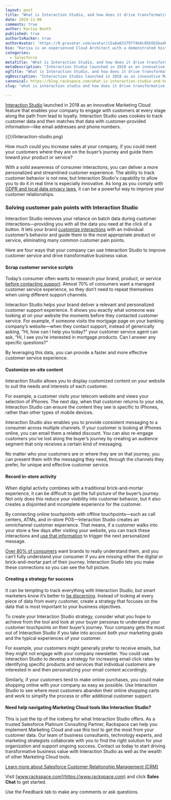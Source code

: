 ```yaml
---
layout: post
title: "What is Interaction Studio, and how does it drive transformative business value?"
date: 2019-11-06
comments: true
author: Karisa Booth
published: true
authorIsRacker: true
authorAvatar: 'https://0.gravatar.com/avatar/c5a8a633797f4b8c85b5b5bad605cd18'
bio: "Karisa is an experienced Cloud Architect with a demonstrated history of working in the information technology and services industry. She is skilled in working with a variety of verticals including Nonprofit Organizations, Higher Education, Retail, and HLS; providing Technical Evaluations, Program Execution, Customer Relationship Management (CRM), Event Management, and Marketing/Tech. Karisa is passionate about cloud technology and marketing, and combining these to create unique solutions for clients."
categories:
  - Salesforce
metaTitle: "What is Interaction Studio, and how does it drive transformative business value?"
metaDescription: "Interaction Studio launched in 2018 as an innovative Marketing Cloud feature that allows your company to engage with customers at every stage along the path from lead to loyalty."
ogTitle: "What is Interaction Studio, and how does it drive transformative business value?"
ogDescription: "Interaction Studio launched in 2018 as an innovative Marketing Cloud feature that allows your company to engage with customers at every stage along the path from lead to loyalty."
canonical: https://blog.rackspace.com/what-is-interaction-studio-and-how-does-it-drive-transformative-business-value/
slug: "what is interaction studio and how does it drive transformative business value"

---
```


[Interaction Studio](https://www.salesforce.com/products/marketing-cloud/customer-interaction/) launched in 2018 as an innovative Marketing Cloud feature that enables your company to engage with customers at every stage along the path from lead to loyalty. Interaction Studio uses cookies to track customer data and then matches that data with customer-provided information&mdash;like email addresses and phone numbers.

<!--more-->

{{<image src="" title="" alt="">}}(Interaction-studio.png)

How much could you increase sales at your company, if you could meet your
customers where they are on the buyer’s journey and guide them toward your
product or service?

With a solid awareness of consumer interactions, you can deliver a more
personalized and streamlined customer experience. The ability to track customer
behavior is not new, but Interaction Studio's capability to allow you to do it
in real time is especially innovative. As long as you comply with
[GDPR and local data privacy laws](https://help.salesforce.com/articleView?id=consent_management_marketing.htm&type=5),
it can be a powerful way to improve your customer relationships.

### Solving customer pain points with Interaction Studio

Interaction Studio removes your reliance on batch data during customer
interactions&mdash;providing you with all the data you need at the click of a
button. It lets your brand
[customize interactions](https://martechtoday.com/salesforce-adds-interaction-studio-integration-with-google-analytics-360-217079)
with an individual customer’s behavior and guide them to the most appropriate
product or service, eliminating many common customer pain points.

Here are four ways that your company can use Interaction Studio to improve
customer service and drive transformative business value.

#### Scrap customer service scripts

Today’s consumer often wants to research your brand, product, or service
[before contacting support](https://martechseries.com/sales-marketing/customer-experience-management/digital-achievement-gap-companies-struggle-meet-customer-expectations/).
Almost 70% of consumers want a managed customer service experience, so they don’t
need to repeat themselves when using different support channels.

Interaction Studio helps your brand deliver a relevant and personalized customer
support experience. It shows you exactly what someone was looking at on your
website the moments before they contacted customer service. For example, if
someone visits the mortgage page on your banking company’s website&mdash;when
they contact support, instead of generically asking, “Hi, how can I help you
today?” your customer service agent can ask, “Hi, I see you’re interested in
mortgage products. Can I answer any specific questions?”

By leveraging this data, you can provide a faster and more effective customer
service experience.

#### Customize on-site content

Interaction Studio allows you to display customized content on your website to
suit the needs and interests of each customer.

For example, a customer visits your telecom website and views your selection of
iPhones. The next day, when that customer returns to your site, Interaction Studio
can ensure the content they see is specific to iPhones, rather than other types
of mobile devices.

Interaction Studio also enables you to provide consistent messaging to a consumer
across multiple channels. If your customer is looking at iPhones online, you can
email them a related discount. You can also re-engage customers you’ve lost
along the buyer’s journey by creating an audience segment that only receives a
certain kind of messaging.

No matter who your customers are or where they are on that journey, you can
present them with the messaging they need, through the channels they prefer, for
unique and effective customer service.

#### Record in-store activity

When digital activity combines with a traditional brick-and-mortar experience,
it can be difficult to get the full picture of the buyer’s journey. Not only
does this reduce your visibility into customer behavior, but it also creates a
disjointed and incomplete experience for the customer.

By connecting online touchpoints with offline touchpoints&mdash;such as call
centers, ATMs, and in-store POS&mdash;Interaction Studio creates an omnichannel
customer experience. That means, if a customer walks into your store a few days
after visiting your website, you can track these interactions and
[use that information](https://www.digitalcommerce360.com/2018/08/22/what-divide-online-and-offline-shopping-experiences-are-already-merged/)
to trigger the next personalized message.

[Over 80% of consumers](https://martechtoday.com/new-era-personalization-hyper-connected-customer-experience-209529)
want brands to really understand them, and you can’t fully understand your
consumer if you are missing either the digital or brick-and-mortar part of their
journey. Interaction Studio lets you make these connections so you can see the
full picture.

#### Creating a strategy for success

It can be tempting to track everything with Interaction Studio, but smart
marketers know it’s better to
[be discerning](https://www.forbes.com/sites/danielnewman/2017/10/31/customer-data-means-nothing-without-an-action-plan/#179f1713dddb).
Instead of looking at every piece of data from every customer, create a strategy
that focuses on the data that is most important to your business objectives.

To create your Interaction Studio strategy, consider what you hope to achieve
from the tool and look at your buyer personas to understand your customer
touchpoints on their buyer’s journey. Your company gets the most out of Interaction
Studio if you take into account both your marketing goals and the typical
experiences of your customer.

For example, your customers might generally prefer to receive emails, but they
might not engage with your company newsletter. You could use Interaction Studio
to develop a strategy for increasing email click rates by identifying specific
products and services that individual customers are interested in and then
personalizing your email content accordingly.

Similarly, if your customers tend to make online purchases, you could make
shopping online with your company as easy as possible. Use Interaction Studio
to see where most customers abandon their online shopping carts and work to
simplify the process or offer additional customer support.

#### Need help navigating Marketing Cloud tools like Interaction Studio?

This is just the tip of the iceberg for what Interaction Studio offers. As a
trusted Salesforce Platinum Consulting Partner, Rackspace can help you implement
Marketing Cloud and use this tool to get the most from your customer data. Our
team of business consultants, technology experts, and marketing strategists
collaborate with you to find the right solution for your organization and support
ongoing success. Contact us today to start driving transformative business value
with Interaction Studio as well as the wealth of other Marketing Cloud tools.

<a class="cta teal" id="cta" href="https://www.rackspace.com/salesforce">Learn more about Salesforce Customer Relationship Management (CRM)</a>

Visit [www.rackspace.com](https://www.rackspace.com) and click **Sales Chat**
to get started.

Use the Feedback tab to make any comments or ask questions.
